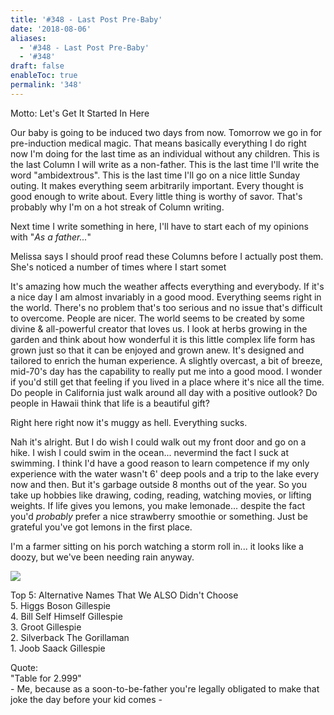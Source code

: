 ```yaml
---
title: '#348 - Last Post Pre-Baby'
date: '2018-08-06'
aliases:
  - '#348 - Last Post Pre-Baby'
  - '#348'
draft: false
enableToc: true
permalink: '348'
---
```


Motto: Let's Get It Started In Here  
  
Our baby is going to be induced two days from now. Tomorrow we go in for pre-induction medical magic. That means basically everything I do right now I'm doing for the last time as an individual without any children. This is the last Column I will write as a non-father. This is the last time I'll write the word "ambidextrous". This is the last time I'll go on a nice little Sunday outing. It makes everything seem arbitrarily important. Every thought is good enough to write about. Every little thing is worthy of savor. That's probably why I'm on a hot streak of Column writing.  
  
Next time I write something in here, I'll have to start each of my opinions with "_As a father..._"   
  
Melissa says I should proof read these Columns before I actually post them. She's noticed a number of times where I start somet  
  
It's amazing how much the weather affects everything and everybody. If it's a nice day I am almost invariably in a good mood. Everything seems right in the world. There's no problem that's too serious and no issue that's difficult to overcome. People are nicer. The world seems to be created by some divine & all-powerful creator that loves us. I look at herbs growing in the garden and think about how wonderful it is this little complex life form has grown just so that it can be enjoyed and grown anew. It's designed and tailored to enrich the human experience. A slightly overcast, a bit of breeze, mid-70's day has the capability to really put me into a good mood. I wonder if you'd still get that feeling if you lived in a place where it's nice all the time. Do people in California just walk around all day with a positive outlook? Do people in Hawaii think that life is a beautiful gift?  
  
Right here right now it's muggy as hell. Everything sucks.  
  
Nah it's alright. But I do wish I could walk out my front door and go on a hike. I wish I could swim in the ocean... nevermind the fact I suck at swimming. I think I'd have a good reason to learn competence if my only experience with the water wasn't 6' deep pools and a trip to the lake every now and then. But it's garbage outside 8 months out of the year. So you take up hobbies like drawing, coding, reading, watching movies, or lifting weights. If life gives you lemons, you make lemonade... despite the fact you'd _probably_ prefer a nice strawberry smoothie or something. Just be grateful you've got lemons in the first place.  
  
I'm a farmer sitting on his porch watching a storm roll in... it looks like a doozy, but we've been needing rain anyway.  
  
[![](assets/348-1.jpg)](https://4.bp.blogspot.com/-RIc8r66km2s/W2kPo1KaCNI/AAAAAAADJDM/dpnQsPaA8vM-rFZrq82V64geAr4P4SwDgCKgBGAs/s1600/20180805113754%5FIMG%5F1545.JPG)

  
Top 5: Alternative Names That We ALSO Didn't Choose  
5\. Higgs Boson Gillespie  
4\. Bill Self Himself Gillespie  
3\. Groot Gillespie  
2\. Silverback The Gorillaman  
1\. Joob Saack Gillespie  
  
Quote:  
"Table for 2.999"  
\- Me, because as a soon-to-be-father you're legally obligated to make that joke the day before your kid comes -
